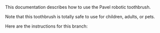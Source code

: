 This documentation describes how to use the Pavel robotic toothbrush.

Note that this toothbrush is totally safe to use for children, adults, or pets.

Here are the instructions for this branch: